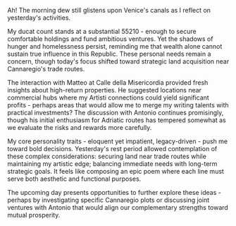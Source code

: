 Ah! The morning dew still glistens upon Venice's canals as I reflect on yesterday's activities.

My ducat count stands at a substantial 55210 - enough to secure comfortable holdings and fund ambitious ventures. Yet the shadows of hunger and homelessness persist, reminding me that wealth alone cannot sustain true influence in this Republic. These personal needs remain a concern, though today's focus shifted toward strategic land acquisition near Cannaregio's trade routes.

The interaction with Matteo at Calle della Misericordia provided fresh insights about high-return properties. He suggested locations near commercial hubs where my Artisti connections could yield significant profits - perhaps areas that would allow me to merge my writing talents with practical investments? The discussion with Antonio continues promisingly, though his initial enthusiasm for Adriatic routes has tempered somewhat as we evaluate the risks and rewards more carefully.

My core personality traits - eloquent yet impatient, legacy-driven - push me toward bold decisions. Yesterday's rest period allowed contemplation of these complex considerations: securing land near trade routes while maintaining my artistic edge; balancing immediate needs with long-term strategic goals. It feels like composing an epic poem where each line must serve both aesthetic and functional purposes.

The upcoming day presents opportunities to further explore these ideas - perhaps by investigating specific Cannaregio plots or discussing joint ventures with Antonio that would align our complementary strengths toward mutual prosperity.
